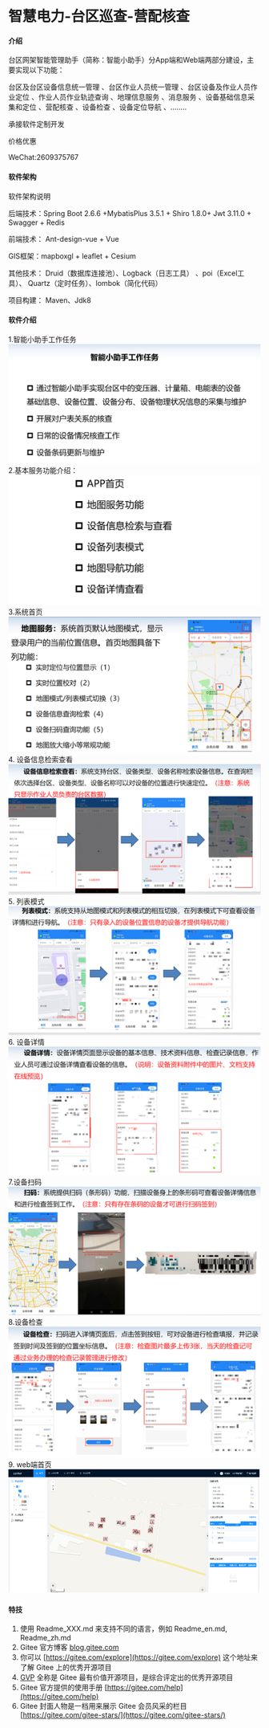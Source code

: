 # 智慧电力-台区巡查-营配核查

#### 介绍
台区网架智能管理助手（简称：智能小助手）分App端和Web端两部分建设，主要实现以下功能：

台区及台区设备信息统一管理
、台区作业人员统一管理
、台区设备及作业人员作业定位
、作业人员作业轨迹查询
、地理信息服务
、消息服务
、设备基础信息采集和定位
、营配核查
、设备检查
、设备定位导航
、……..

承接软件定制开发

价格优惠

WeChat:2609375767



#### 软件架构
软件架构说明

后端技术：Spring Boot 2.6.6 +MybatisPlus 3.5.1 + Shiro 1.8.0+ Jwt 3.11.0 + Swagger + Redis

前端技术： Ant-design-vue + Vue

GIS框架：mapboxgl + leaflet + Cesium

其他技术： Druid（数据库连接池）、Logback（日志工具） 、poi（Excel工具）、 Quartz（定时任务）、lombok（简化代码）

项目构建： Maven、Jdk8


#### 软件介绍

1.智能小助手工作任务
 ![img_1.png](imgs/img_1.png)
2.基本服务功能介绍：
![img_2.png](imgs/img_2.png)
3.系统首页
![img_3.png](imgs/img_3.png)
 4. 设备信息检索查看
 ![img_4.png](imgs/img_4.png)
 5. 列表模式
 ![img_5.png](imgs/img_5.png)
 6. 设备详情
 ![img_6.png](imgs/img_6.png)
 7.设备扫码
 ![img_7.png](imgs/img_7.png)
 8.设备检查
 ![img_8.png](imgs/img_8.png)
9. web端首页
![img_9.png](imgs/img_9.png)

#### 特技

1.  使用 Readme\_XXX.md 来支持不同的语言，例如 Readme\_en.md, Readme\_zh.md
2.  Gitee 官方博客 [blog.gitee.com](https://blog.gitee.com)
3.  你可以 [https://gitee.com/explore](https://gitee.com/explore) 这个地址来了解 Gitee 上的优秀开源项目
4.  [GVP](https://gitee.com/gvp) 全称是 Gitee 最有价值开源项目，是综合评定出的优秀开源项目
5.  Gitee 官方提供的使用手册 [https://gitee.com/help](https://gitee.com/help)
6.  Gitee 封面人物是一档用来展示 Gitee 会员风采的栏目 [https://gitee.com/gitee-stars/](https://gitee.com/gitee-stars/)
